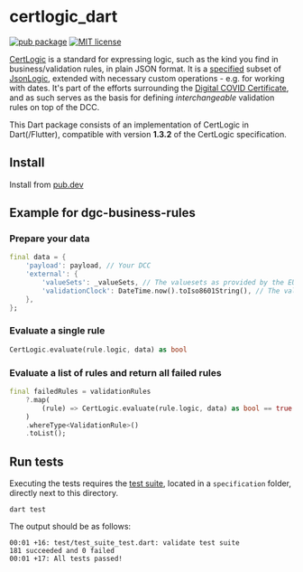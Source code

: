 # certlogic_dart

[![pub package](https://img.shields.io/pub/v/certlogic_dart.svg)](https://pub.dartlang.org/packages/certlogic_dart)
[![MIT license](https://img.shields.io/badge/License-MIT-blue.svg)](https://mit-license.org/)

[CertLogic](https://github.com/ehn-dcc-development/dgc-business-rules/tree/main/certlogic) is a standard for expressing logic, such as the kind you find in business/validation rules, in plain JSON format.
It is a [specified](https://github.com/ehn-dcc-development/dgc-business-rules/blob/main/certlogic/specification/README.md) subset of [JsonLogic](https://jsonlogic.com/), extended with necessary custom operations - e.g. for working with dates.
It's part of the efforts surrounding the [Digital COVID Certificate](https://ec.europa.eu/info/live-work-travel-eu/coronavirus-response/safe-covid-19-vaccines-europeans/eu-digital-covid-certificate_en), and as such serves as the basis for defining _interchangeable_ validation rules on top of the DCC.

This Dart package consists of an implementation of CertLogic in Dart(/Flutter), compatible with version **1.3.2** of the CertLogic specification.



## Install

Install from [pub.dev](https://pub.dev/packages/certlogic_dart/install)

## Example for dgc-business-rules

### Prepare your data

```dart
final data = {
    'payload': payload, // Your DCC
    'external': {
        'valueSets': _valueSets, // The valuesets as provided by the EU GW
        'validationClock': DateTime.now().toIso8601String(), // The validation time
    },
};
```

### Evaluate a single rule

```dart
CertLogic.evaluate(rule.logic, data) as bool
```

### Evaluate a list of rules and return all failed rules

```dart
final failedRules = validationRules
    ?.map(
        (rule) => CertLogic.evaluate(rule.logic, data) as bool == true ? null : rule,
    )
    .whereType<ValidationRule>()
    .toList();
```

## Run tests

Executing the tests requires the [test suite](https://github.com/ehn-dcc-development/dgc-business-rules/tree/main/certlogic/specification/testSuite), located in a `specification` folder, directly next to this directory.

```
dart test
```

The output should be as follows:
```
00:01 +16: test/test_suite_test.dart: validate test suite
181 succeeded and 0 failed
00:01 +17: All tests passed!
```
